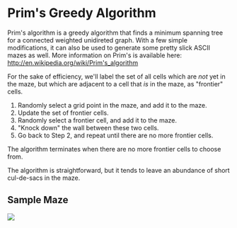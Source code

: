 Prim's Greedy Algorithm
=======================

Prim's algorithm is a greedy algorithm that finds a minimum spanning tree for a connected weighted unidireted graph. With a few simple modifications, it can also be used to generate some pretty slick ASCII mazes as well. More information on Prim's is available here: http://en.wikipedia.org/wiki/Prim's_algorithm

For the sake of efficiency, we'll label the set of all cells which are _not_ yet in the maze, but which are adjacent to a cell that _is_ in the maze, as "frontier" cells.

1. Randomly select a grid point in the maze, and add it to the maze.
2. Update the set of frontier cells.
3. Randomly select a frontier cell, and add it to the maze.
4. "Knock down" the wall between these two cells.
5. Go back to Step 2, and repeat until there are no more frontier cells.

The algorithm terminates when there are no more frontier cells to choose from.

The algorithm is straightforward, but it tends to leave an abundance of short cul-de-sacs in the maze.

Sample Maze
-----------

[![](http://farm8.staticflickr.com/7174/6472763263_cbe4dfc036_m.jpg)](http://farm8.staticflickr.com/7174/6472763263_cbe4dfc036_m.jpg)
